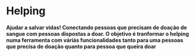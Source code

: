 # Helping
**Ajudar a salvar vidas! Conectando pessoas que precisam de doação de sangue com pessoas dispostas a doar. O objetivo é tranformar o helping numa ferramenta com váriás funcionalidades tanto para uma pessoas que precisa de doação quanto para pessoa que queira doar**



